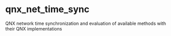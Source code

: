 qnx_net_time_sync
=================

QNX network time synchronization and evaluation of available methods with their QNX implementations